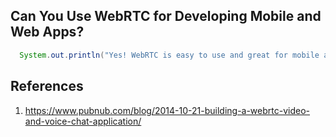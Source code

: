 ## Can You Use WebRTC for Developing Mobile and Web Apps?
```java
  System.out.println("Yes! WebRTC is easy to use and great for mobile and web app development")
```
## References
1. https://www.pubnub.com/blog/2014-10-21-building-a-webrtc-video-and-voice-chat-application/

